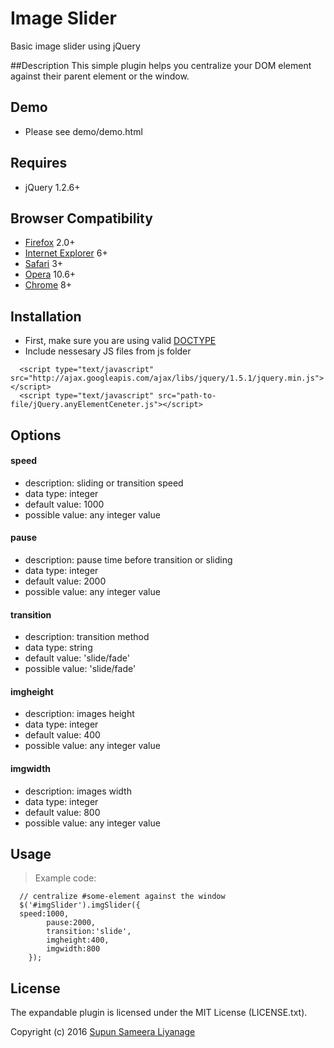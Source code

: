 # Image Slider
Basic image slider using jQuery


##Description
This simple plugin helps you centralize your DOM element against their parent element or the window. 

## Demo
 - Please see demo/demo.html


## Requires
  - jQuery 1.2.6+



## Browser Compatibility
  - [Firefox](http://mzl.la/RNaI) 2.0+
  - [Internet Explorer](http://bit.ly/9fMgIQ) 6+
  - [Safari](http://bit.ly/gMhzVR) 3+
  - [Opera](http://bit.ly/fWJzaC) 10.6+
  - [Chrome](http://bit.ly/ePHvYZ) 8+



## Installation
  - First, make sure you are using valid [DOCTYPE](http://bit.ly/hQK1Rk)
  - Include nessesary JS files from js folder

<!-- -->

      <script type="text/javascript" src="http://ajax.googleapis.com/ajax/libs/jquery/1.5.1/jquery.min.js"></script>
      <script type="text/javascript" src="path-to-file/jQuery.anyElementCeneter.js"></script>



## Options

#### speed
  - description: sliding or transition speed
  - data type: integer
  - default value: 1000
  - possible value: any integer value

#### pause
  - description: pause time before transition  or sliding
  - data type: integer
  - default value: 2000
  - possible value: any integer value

#### transition
  - description: transition method
  - data type: string
  - default value: 'slide/fade'
  - possible value: 'slide/fade'

#### imgheight
  - description: images height
  - data type: integer
  - default value: 400
  - possible value: any integer value

#### imgwidth
  - description: images width
  - data type: integer
  - default value: 800
  - possible value: any integer value


## Usage
> Example code:

      // centralize #some-element against the window
      $('#imgSlider').imgSlider({
      speed:1000,
			pause:2000,
			transition:'slide',
			imgheight:400,
			imgwidth:800
		});


## License

The expandable plugin is licensed under the MIT License (LICENSE.txt).

Copyright (c) 2016 [Supun Sameera Liyanage](supun.sameera@live.com)
